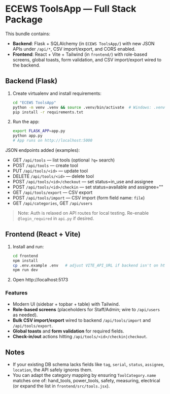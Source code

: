 # ECEWS ToolsApp — Full Stack Package

This bundle contains:
- **Backend**: Flask + SQLAlchemy (in `ECEWS ToolsApp/`) with new JSON APIs under `/api/*`, CSV import/export, and CORS enabled.
- **Frontend**: React + Vite + Tailwind (in `frontend/`) with role-based screens, global toasts, form validation, and CSV import/export wired to the backend.

## Backend (Flask)
1. Create virtualenv and install requirements:
   ```bash
   cd "ECEWS ToolsApp"
   python -m venv .venv && source .venv/bin/activate  # Windows: .venv\Scripts\activate
   pip install -r requirements.txt
   ```
2. Run the app:
   ```bash
   export FLASK_APP=app.py
   python app.py
   # App runs on http://localhost:5000
   ```

JSON endpoints added (examples):
- GET `/api/tools` — list tools (optional `?q=` search)
- POST `/api/tools` — create tool
- PUT `/api/tools/<id>` — update tool
- DELETE `/api/tools/<id>` — delete tool
- POST `/api/tools/<id>/checkout` — set status=in_use and assignee
- POST `/api/tools/<id>/checkin` — set status=available and assignee=""
- GET `/api/tools/export` — CSV export
- POST `/api/tools/import` — CSV import (form field name: `file`)
- GET `/api/categories`, GET `/api/users`

> Note: Auth is relaxed on API routes for local testing. Re-enable `@login_required` in `api.py` if desired.

## Frontend (React + Vite)
1. Install and run:
   ```bash
   cd frontend
   npm install
   cp .env.example .env   # adjust VITE_API_URL if backend isn't on http://localhost:5000
   npm run dev
   ```
2. Open http://localhost:5173

### Features
- Modern UI (sidebar + topbar + table) with Tailwind.
- **Role-based screens** (placeholders for Staff/Admin; wire to `/api/users` as needed).
- **Bulk CSV import/export** wired to backend `/api/tools/import` and `/api/tools/export`.
- **Global toasts** and **form validation** for required fields.
- **Check-in/out** actions hitting `/api/tools/<id>/checkin|checkout`.

## Notes
- If your existing DB schema lacks fields like `tag`, `serial`, `status`, `assignee`, `location`, the API safely ignores them.
- You can adapt the category mapping by ensuring `ToolCategory.name` matches one of: hand_tools, power_tools, safety, measuring, electrical (or expand the list in `frontend/src/tools.jsx`).
